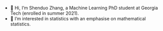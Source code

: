 - 👋 Hi, I’m Shenduo Zhang, a Machine Learning PhD student at Georgia Tech (enrolled in summer 2021).
- 👀 I’m interested in statistics with an emphasise on mathematical statistics.
<!---
martyrzsd/martyrzsd is a ✨ special ✨ repository because its `README.md` (this file) appears on your GitHub profile.
You can click the Preview link to take a look at your changes.
--->

